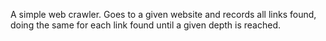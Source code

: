 A simple web crawler. Goes to a given website and records all links found, doing the same for each link found until a given depth is reached.
